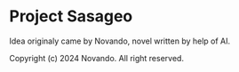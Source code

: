 # Project Sasageo

Idea originaly came by Novando, novel written by help of AI.

Copyright (c) 2024 Novando. All right reserved.